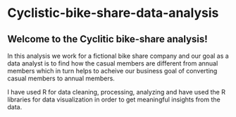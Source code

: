 # Cyclistic-bike-share-data-analysis

## Welcome to the Cyclitic bike-share analysis!

In this analysis we work for a fictional bike share company and our goal as a data analyst is to find how the casual members are different from annual members which in turn helps to acheive our business goal of converting casual members to annual members. 

I have used R for data cleaning, processing, analyzing and have used the R libraries for data visualization in order to get meaningful insights from the data.
